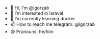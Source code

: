 - 👋 Hi, I’m @igorzab
- 👀 I’m interested in laravel
- 🌱 I’m currently learning docker
- 📫 How to reach me telegram: @igorzab
- 😄 Pronouns: he/him

<!---
igorzab-stud/igorzab-stud is a ✨ special ✨ repository because its `README.md` (this file) appears on your GitHub profile.
You can click the Preview link to take a look at your changes.
--->
